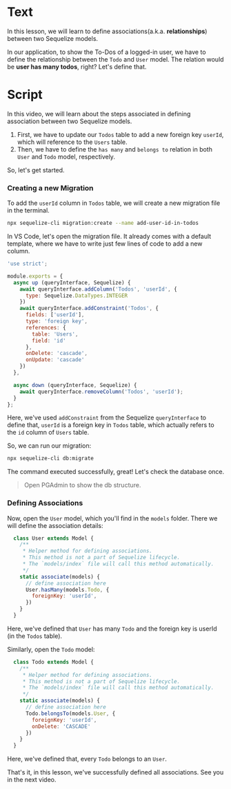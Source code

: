 # Text
In this lesson, we will learn to define associations(a.k.a. **relationships**) between two Sequelize models. 

In our application, to show the To-Dos of a logged-in user, we have to define the relationship between the `Todo` and `User` model. The relation would be **user has many todos**, right? Let's define that.

# Script
In this video, we will learn about the steps associated in defining association between two Sequelize models.
1. First, we have to update our `Todos` table to add a new foreign key `userId`, which will reference to the `Users` table.
2. Then, we have to define the `has many` and `belongs to` relation in both `User` and `Todo`  model, respectively.

So, let's get started.

### Creating a new Migration
To add the `userId` column in `Todos` table, we will create a new migration file in the terminal. 
```sh
npx sequelize-cli migration:create --name add-user-id-in-todos
```
In VS Code, let's open the migration file. It already comes with a default template, where we have to write just few lines of code to add a new column.
```js
'use strict';

module.exports = {
  async up (queryInterface, Sequelize) {
    await queryInterface.addColumn('Todos', 'userId', {
      type: Sequelize.DataTypes.INTEGER
    })
    await queryInterface.addConstraint('Todos', {
      fields: ['userId'],
      type: 'foreign key',
      references: {
        table: 'Users',
        field: 'id'
      },
      onDelete: 'cascade',
      onUpdate: 'cascade'
    })
  },

  async down (queryInterface, Sequelize) {
    await queryInterface.removeColumn('Todos', 'userId');
  }
};
```
Here, we've used `addConstraint` from the Sequelize `queryInterface` to define that, `userId` is a foreign key in `Todos` table, which actually refers to the `id` column of `Users` table.

So, we can run our migration:
```sh
npx sequelize-cli db:migrate
```
The command executed successfully, great!
Let's check the database once.
> Open PGAdmin to show the db structure.

### Defining Associations
Now, open the `User` model, which you'll find in the `models` folder. There we will define the association details:
```js
  class User extends Model {
    /**
     * Helper method for defining associations.
     * This method is not a part of Sequelize lifecycle.
     * The `models/index` file will call this method automatically.
     */
    static associate(models) {
      // define association here
      User.hasMany(models.Todo, {
        foreignKey: 'userId',
      })
    }
  }
```
Here, we've defined that `User` has many `Todo` and the foreign key is userId (in the `Todos` table).

Similarly, open the `Todo` model:
```js
  class Todo extends Model {
    /**
     * Helper method for defining associations.
     * This method is not a part of Sequelize lifecycle.
     * The `models/index` file will call this method automatically.
     */
    static associate(models) {
      // define association here
      Todo.belongsTo(models.User, {
        foreignKey: 'userId',
        onDelete: 'CASCADE'
      })
    }
  }
```
Here, we've defined that, every `Todo` belongs to an `User`.

That's it, in this lesson, we've successfully defined all associations. See you in the next video.
